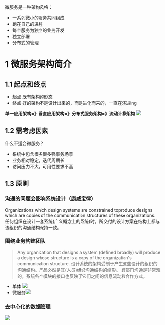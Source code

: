 微服务是一种架构风格：
- 一系列微小的服务共同组成
- 跑在自己的进程
- 每个服务为独立的业务开发
- 独立部署
- 分布式的管理

# 1 微服务架构简介
## 1.1 起点和终点
- 起点
既有架构的形态
- 终点
好的架构不是设计出来的，而是进化而来的，一直在演进ing

**单一应用架构=》垂直应用架构=》分布式服务架构=》流动计算架构**
![](https://img-blog.csdnimg.cn/20201208204147756.png?x-oss-process=image/watermark,type_ZmFuZ3poZW5naGVpdGk,shadow_10,text_SmF2YUVkZ2U=,size_1,color_FFFFFF,t_70)
## 1.2 需考虑因素
什么不适合微服务？
- 系统中包含很多很多强事务场景
- 业务相对稳定，迭代周期长
- 访问压力不大，可用性要求不高

## 1.3 原则
### 沟通的问题会影响系统设计（康威定律）
Organizations which design systems are constrained toproduce designs which are copies of the communication structures of these organizations.
任何组织在设计一套系统(广义概念上的系统)时，所交付的设计方案在结构上都与该组织的沟通结构保持一致。
### 围绕业务构建团队
> Any organization that designs a system (defined broadly) will produce a design whose structure is a copy of the organization's communication structure.
设计系统的架构受制于产生这些设计的组织的沟通结构。产品必然是其(人员)组织沟通结构的缩影。
跨部门沟通是非常难的，系统各个模块的接口也反映了它们之间的信息流动和合作方式。

- 单体
![](https://img-blog.csdnimg.cn/20210129162603737.png?x-oss-process=image/watermark,type_ZmFuZ3poZW5naGVpdGk,shadow_10,text_SmF2YUVkZ2U=,size_1,color_FFFFFF,t_70)
- 微服务![](https://img-blog.csdnimg.cn/20210129162645832.png?x-oss-process=image/watermark,type_ZmFuZ3poZW5naGVpdGk,shadow_10,text_SmF2YUVkZ2U=,size_1,color_FFFFFF,t_70)
### 去中心化的数据管理
![](https://img-blog.csdnimg.cn/20210129180758372.png?x-oss-process=image/watermark,type_ZmFuZ3poZW5naGVpdGk,shadow_10,text_SmF2YUVkZ2U=,size_1,color_FFFFFF,t_70)